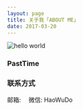 ```yaml
---
layout: page
title: 关于我「ABOUT ME」 
date: 2017-03-20 
---
```

![hello world](http://omjh2j5h3.bkt.clouddn.com/%E7%8C%8E%E8%B1%B9%E6%88%AA%E5%9B%BE20170310145433.png)

<h3> PastTime</h3>   

<p>

<h3> 联系方式 </h3>   
<p>邮箱: &emsp;微信: HaoWuDo

